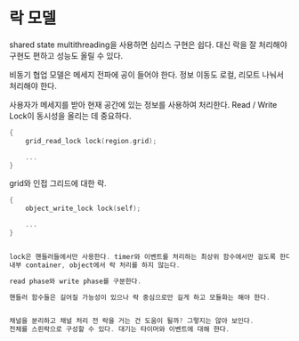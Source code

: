 # 락 모델 

shared state multithreading을 사용하면 심리스 구현은 쉽다. 대신 락을 잘 처리해야 
구현도 편하고 성능도 올릴 수 있다. 

비동기 협업 모델은 메세지 전파에 공이 들어야 한다. 
정보 이동도 로컬, 리모트 나눠서 처리해야 한다. 

사용자가 메세지를 받아 현재 공간에 있는 정보를 사용하여 처리한다. Read / Write Lock이 
동시성을 올리는 데 중요하다. 

```c++
{
    grid_read_lock lock(region.grid);

    ...
}
```

grid와 인접 그리드에 대한 락. 

```c++
{
    object_write_lock lock(self);

    ...
}


lock은 핸들러들에서만 사용한다. timer와 이벤트를 처리하는 최상위 함수에서만 걸도록 한다. 
내부 container, object에서 락 처리를 하지 않는다. 

read phase와 write phase를 구분한다. 

핸들러 함수들은 길어질 가능성이 있으나 락 중심으로만 길게 하고 모듈화는 해야 한다. 


채널을 분리하고 채널 처리 전 락을 거는 건 도움이 될까? 그렇지는 않아 보인다. 
전체를 스핀락으로 구성할 수 있다. 대기는 타이머와 이벤트에 대해 한다. 



